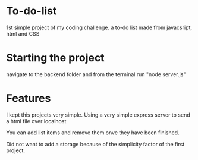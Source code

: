 # To-do-list
1st simple project of my coding challenge. a to-do list made from javacsript, html and CSS

# Starting the project
navigate to the backend folder and from the terminal run "node server.js"


# Features
I kept this projects very simple. Using a very simple express server to send a html file over localhost

You can add list items and remove them onve they have been finished. 

Did not want to add a storage because of the simplicity factor of the first project. 
